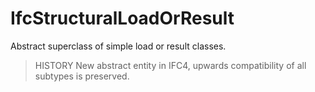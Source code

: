 # IfcStructuralLoadOrResult

Abstract superclass of simple load or result classes.
<!-- end of short definition -->

> HISTORY New abstract entity in IFC4, upwards compatibility of all subtypes is preserved.
